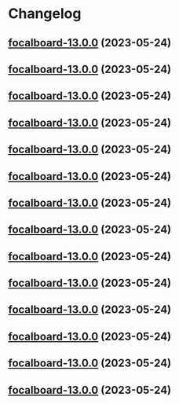 # Changelog



## [focalboard-13.0.0](https://github.com/truecharts/charts/compare/focalboard-12.0.27...focalboard-13.0.0) (2023-05-24)




## [focalboard-13.0.0](https://github.com/truecharts/charts/compare/focalboard-12.0.27...focalboard-13.0.0) (2023-05-24)




## [focalboard-13.0.0](https://github.com/truecharts/charts/compare/focalboard-12.0.27...focalboard-13.0.0) (2023-05-24)




## [focalboard-13.0.0](https://github.com/truecharts/charts/compare/focalboard-12.0.27...focalboard-13.0.0) (2023-05-24)




## [focalboard-13.0.0](https://github.com/truecharts/charts/compare/focalboard-12.0.27...focalboard-13.0.0) (2023-05-24)




## [focalboard-13.0.0](https://github.com/truecharts/charts/compare/focalboard-12.0.27...focalboard-13.0.0) (2023-05-24)




## [focalboard-13.0.0](https://github.com/truecharts/charts/compare/focalboard-12.0.27...focalboard-13.0.0) (2023-05-24)




## [focalboard-13.0.0](https://github.com/truecharts/charts/compare/focalboard-12.0.27...focalboard-13.0.0) (2023-05-24)




## [focalboard-13.0.0](https://github.com/truecharts/charts/compare/focalboard-12.0.27...focalboard-13.0.0) (2023-05-24)




## [focalboard-13.0.0](https://github.com/truecharts/charts/compare/focalboard-12.0.27...focalboard-13.0.0) (2023-05-24)




## [focalboard-13.0.0](https://github.com/truecharts/charts/compare/focalboard-12.0.27...focalboard-13.0.0) (2023-05-24)




## [focalboard-13.0.0](https://github.com/truecharts/charts/compare/focalboard-12.0.27...focalboard-13.0.0) (2023-05-24)




## [focalboard-13.0.0](https://github.com/truecharts/charts/compare/focalboard-12.0.27...focalboard-13.0.0) (2023-05-24)




## [focalboard-13.0.0](https://github.com/truecharts/charts/compare/focalboard-12.0.27...focalboard-13.0.0) (2023-05-24)

